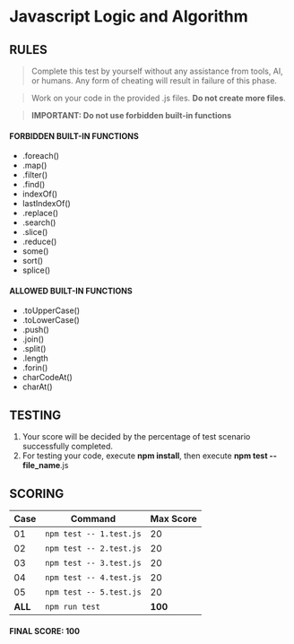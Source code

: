 
# Javascript Logic and Algorithm

## RULES

> Complete this test by yourself without any assistance from tools, AI, or humans. Any form of cheating will result in failure of this phase.

> Work on your code in the provided .js files. **Do not create more files**.

> **IMPORTANT: Do not use forbidden built-in functions**

#### FORBIDDEN BUILT-IN FUNCTIONS
- .foreach()
- .map()
- .filter()
- .find()
- indexOf()
- lastIndexOf()
- .replace()
-	.search()
- .slice()
- .reduce()
- some()
- sort()
- splice()

#### ALLOWED BUILT-IN FUNCTIONS
- .toUpperCase()
- .toLowerCase()
- .push()
- .join()
- .split()
- .length
- .forin()
- charCodeAt()
- charAt()


## TESTING
1. Your score will be decided by the percentage of test scenario successfully completed.
2. For testing your code, execute **npm install**, then execute **npm test -- file_name**.js


## SCORING

  | Case | Command                 | Max Score |
  | ---- | ----------------------- | --------- |
  | 01   | `npm test -- 1.test.js` |   20      |
  | 02   | `npm test -- 2.test.js` |   20      |
  | 03   | `npm test -- 3.test.js` |   20      |
  | 04   | `npm test -- 4.test.js` |   20      |
  | 05   | `npm test -- 5.test.js` |   20      |
  |**ALL**| `npm run test`      | **100**      |

  #### FINAL SCORE:  100
